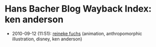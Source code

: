# Hans Bacher Blog Wayback Index: ken anderson

* 2010-09-12 (11:51): [reineke fuchs](https://web.archive.org/web/https://one1more2time3.wordpress.com/2010/09/12/reineke-fuchs/) (animation, anthropomorphic illustration, disney, ken anderson)